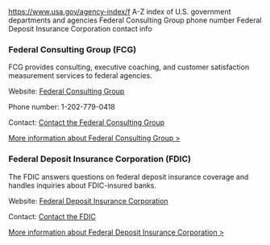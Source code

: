 

https://www.usa.gov/agency-index/f
A-Z index of U.S. government departments and agencies
Federal Consulting Group phone number
Federal Deposit Insurance Corporation contact info

### Federal Consulting Group (FCG)

FCG provides consulting, executive coaching, and customer satisfaction measurement services to federal agencies.

Website: [Federal Consulting Group](https://www.doi.gov/node/43636/)

Phone number: 1-202-779-0418

Contact: [Contact the Federal Consulting Group](https://www.doi.gov/fcg/fcg-contact-us)

[More information about Federal Consulting Group >](https://www.usa.gov/agencies/federal-consulting-group)

### Federal Deposit Insurance Corporation (FDIC)

The FDIC answers questions on federal deposit insurance coverage and handles inquiries about FDIC-insured banks.

Website: [Federal Deposit Insurance Corporation](https://www.fdic.gov/)

Contact: [Contact the FDIC](https://www.fdic.gov/contact/)

[More information about Federal Deposit Insurance Corporation >](https://www.usa.gov/agencies/federal-deposit-insurance-corporation)
